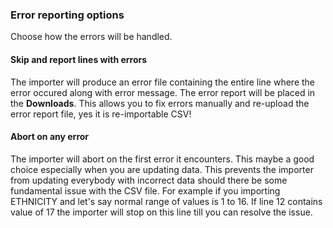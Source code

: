 ### Error reporting options
Choose how the errors will be handled.

#### Skip and report lines with errors
The importer will produce an error file containing the entire line where the error occured along with error message. The error report will be placed in the **Downloads**. This allows you to fix errors manually and re-upload the error report file, yes it is re-importable CSV!

#### Abort on any error
The importer will abort on the first error it encounters. This maybe a good choice especially when you are updating data. This prevents the importer from updating everybody with incorrect data should there be some fundamental issue with the CSV file. For example if you importing ETHNICITY and let's say normal range of values is 1 to 16. If line 12 contains value of 17 the importer will stop on this line till you can resolve the issue.
